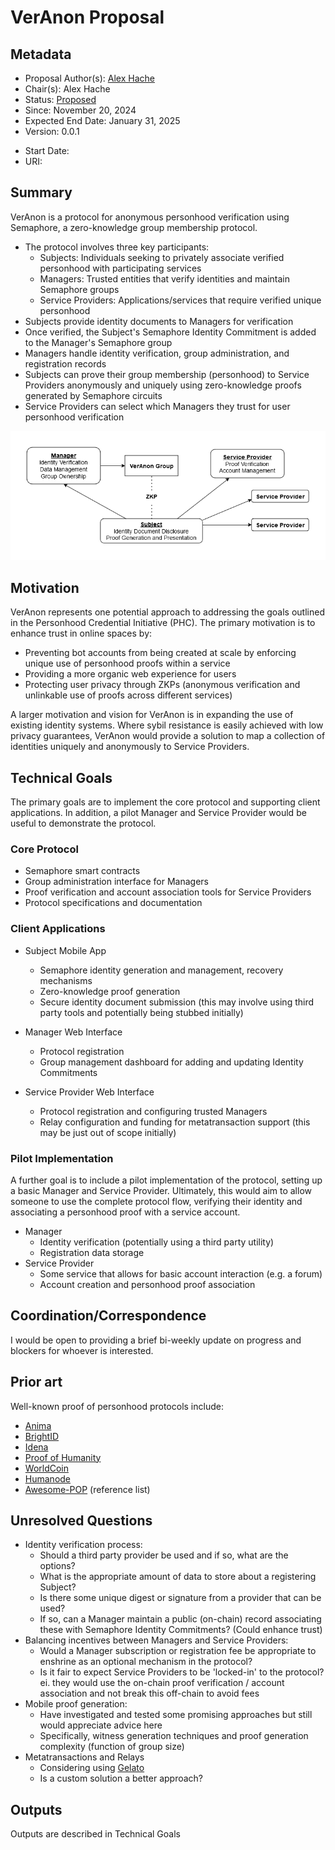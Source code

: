 # VerAnon Proposal

## Metadata
- Proposal Author(s): [Alex Hache](https://github.com/ahache)
- Chair(s): Alex Hache
- Status: [Proposed]()
- Since: November 20, 2024
- Expected End Date: January 31, 2025
- Version: 0.0.1

[//]: # (Do not fill out below. To be filled out by chairs post-approval)
- Start Date: <date>
- URI: <uri>

## Summary 

VerAnon is a protocol for anonymous personhood verification using Semaphore, a zero-knowledge group membership protocol.
- The protocol involves three key participants:
  - Subjects: Individuals seeking to privately associate verified personhood with participating services
  - Managers: Trusted entities that verify identities and maintain Semaphore groups
  - Service Providers: Applications/services that require verified unique personhood
- Subjects provide identity documents to Managers for verification 
- Once verified, the Subject's Semaphore Identity Commitment is added to the Manager's Semaphore group
- Managers handle identity verification, group administration, and registration records
- Subjects can prove their group membership (personhood) to Service Providers anonymously and uniquely using zero-knowledge proofs generated by Semaphore circuits
- Service Providers can select which Managers they trust for user personhood verification

![VerAnon Protocol Diagram](./VerAnon-Diagram.png)


## Motivation

VerAnon represents one potential approach to addressing the goals outlined in the Personhood Credential Initiative (PHC). The primary motivation is to enhance trust in online spaces by:

- Preventing bot accounts from being created at scale by enforcing unique use of personhood proofs within a service
- Providing a more organic web experience for users
- Protecting user privacy through ZKPs (anonymous verification and unlinkable use of proofs across different services)

A larger motivation and vision for VerAnon is in expanding the use of existing identity systems. Where sybil resistance is easily achieved with low privacy guarantees, VerAnon would provide a solution to map a collection of identities uniquely and anonymously to Service Providers.

## Technical Goals

The primary goals are to implement the core protocol and supporting client applications. In addition, a pilot Manager and Service Provider would be useful to demonstrate the protocol.

### Core Protocol
- Semaphore smart contracts
- Group administration interface for Managers
- Proof verification and account association tools for Service Providers
- Protocol specifications and documentation

### Client Applications
- Subject Mobile App
   - Semaphore identity generation and management, recovery mechanisms
   - Zero-knowledge proof generation
   - Secure identity document submission (this may involve using third party tools and potentially being stubbed initially)

- Manager Web Interface
   - Protocol registration
   - Group management dashboard for adding and updating Identity Commitments

- Service Provider Web Interface
   - Protocol registration and configuring trusted Managers
   - Relay configuration and funding for metatransaction support (this may be just out of scope initially)

### Pilot Implementation

A further goal is to include a pilot implementation of the protocol, setting up a basic Manager and Service Provider. Ultimately, this would aim to allow someone to use the complete protocol flow, verifying their identity and associating a personhood proof with a service account.

- Manager
    - Identity verification (potentially using a third party utility)
    - Registration data storage
- Service Provider
    - Some service that allows for basic account interaction (e.g. a forum)
    - Account creation and personhood proof association

## Coordination/Correspondence

I would be open to providing a brief bi-weekly update on progress and blockers for whoever is interested.

## Prior art
Well-known proof of personhood protocols include:
- [Anima](https://www.animaidentity.com)
- [BrightID](https://www.brightid.org/)
- [Idena](https://www.idena.io/)
- [Proof of Humanity](https://proofofhumanity.id/)
- [WorldCoin](https://worldcoin.org/)
- [Humanode](https://humanode.io/)
- [Awesome-POP](https://github.com/andorsk/awesome-proof-of-personhood) (reference list)


## Unresolved Questions

- Identity verification process:
   - Should a third party provider be used and if so, what are the options?
   - What is the appropriate amount of data to store about a registering Subject? 
   - Is there some unique digest or signature from a provider that can be used?
   - If so, can a Manager maintain a public (on-chain) record associating these with Semaphore Identity Commitments? (Could enhance trust)
- Balancing incentives between Managers and Service Providers:
   - Would a Manager subscription or registration fee be appropriate to enshrine as an optional mechanism in the protocol?
   - Is it fair to expect Service Providers to be 'locked-in' to the protocol? ei. they would use the on-chain proof verification / account association and not break this off-chain to avoid fees
- Mobile proof generation:
   - Have investigated and tested some promising approaches but still would appreciate advice here
   - Specifically, witness generation techniques and proof generation complexity (function of group size)
- Metatransactions and Relays
   - Considering using [Gelato](https://www.gelato.network/relay)
   - Is a custom solution a better approach?

## Outputs
Outputs are described in Technical Goals

